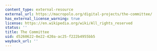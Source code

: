 ```yaml
---
content_type: external-resource
external_url: https://macropolo.org/digital-projects/the-committee/
has_external_license_warning: true
license: https://en.wikipedia.org/wiki/All_rights_reserved
status: ''
title: The Committee
uid: d5260622-0e22-420a-ac25-f222b4955bb5
wayback_url: ''
---
```

